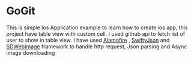 # GoGit
This is simple Ios Application example to learn how to create ios app, this project have table view with custom cell. I used github api to
fetch list of user to show in table view. I have used  [Alamofire](https://github.com/Alamofire/Alamofire)
, [SwiftyJson](https://github.com/SwiftyJSON/SwiftyJSON) and [SDWebImage](https://github.com/rs/SDWebImage) framework to handle http request, Json parsing
and Async image downloading 
